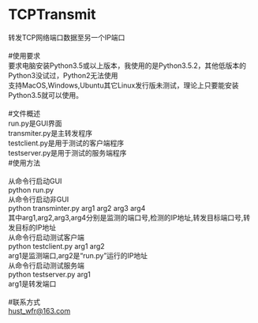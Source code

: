 # TCPTransmit<br>
转发TCP网络端口数据至另一个IP端口<br><br>
#使用要求<br>
要求电脑安装Python3.5或以上版本，我使用的是Python3.5.2，其他低版本的Python3没试过，Python2无法使用<br>
支持MacOS,Windows,Ubuntu其它Linux发行版未测试，理论上只要能安装Python3.5就可以使用。<br><br>
#文件概述<br>
run.py是GUI界面<br>
transmiter.py是主转发程序<br>
testclient.py是用于测试的客户端程序<br>
testserver.py是用于测试的服务端程序<br>
#使用方法<br><br>
从命令行启动GUI<br>
python run.py<br>
从命令行启动非GUI<br>
python transminter.py arg1 arg2 arg3 arg4<br>
其中arg1,arg2,arg3,arg4分别是监测的端口号,检测的IP地址,转发目标端口号,转发目标的IP地址<br>
从命令行启动测试客户端<br>
python testclient.py arg1 arg2<br>
arg1是监测端口,arg2是“run.py”运行的IP地址<br>
从命令行启动测试服务端<br>
python testserver.py arg1<br>
arg1是转发端口<br><br>
#联系方式<br>
hust_wfr@163.com<br>

